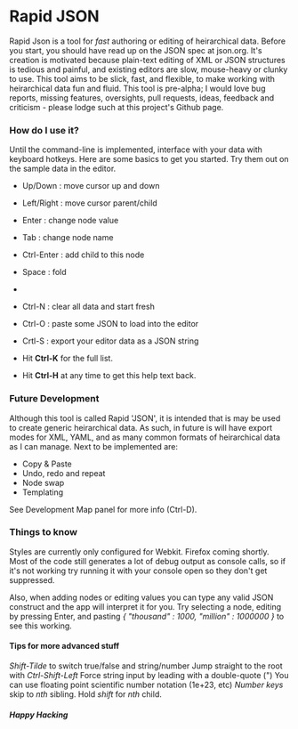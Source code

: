 # Rapid JSON

Rapid Json is a tool for _fast_ authoring or editing of heirarchical data. Before you start, you 
should have read up on the JSON spec at json.org. It's creation is motivated because plain-text 
editing of XML or JSON structures is tedious and painful, and existing editors are slow, mouse-heavy 
or clunky to use. This tool aims to be slick, fast, and flexible, to make working with heirarchical 
data fun and fluid. This tool is pre-alpha; I would love bug reports, missing features, oversights,
pull requests, ideas, feedback and criticism - please lodge such at this project's Github page.



###	How do I use it?

Until the command-line is implemented, interface with your data with keyboard hotkeys. 
Here are some basics to get you started. Try them out on the sample data in the editor.  

* Up/Down    : move cursor up and down
* Left/Right : move cursor parent/child
* Enter	   	 : change node value
* Tab		 : change node name
* Ctrl-Enter : add child to this node
* Space      : fold
* 
* Ctrl-N     : clear all data and start fresh
* Ctrl-O     : paste some JSON to load into the editor
* Crtl-S     : export your editor data as a JSON string

* Hit <strong>Ctrl-K</strong> for the full list.<br />
* Hit <strong>Ctrl-H</strong> at any time to get this help text back.


### Future Development

Although this tool is called Rapid 'JSON', it is intended that is may be used to create generic heirarchical data. As such, in future is will have export modes for XML, YAML, and as many common formats of heirarchical data as I can manage.
Next to be implemented are:

* Copy &amp; Paste
* Undo, redo and repeat
* Node swap
* Templating
	
See Development Map panel for more info (Ctrl-D).

### Things to know

Styles are currently only configured for Webkit. Firefox coming shortly. 
Most of the code still generates a lot of debug output as console calls, 
so if it's not working try running it with your console open so they don't
get suppressed.
					
Also, when adding nodes or editing values you can type any valid JSON construct 
and the app will interpret it for you. Try selecting a node, editing by pressing 
Enter, and pasting _*{ "thousand" : 1000, "million" : 1000000 }*_ to see this working.


#### Tips for more advanced stuff

*Shift-Tilde* to switch true/false and string/number
Jump straight to the root with *Ctrl-Shift-Left*
Force string input by leading with a double-quote (")
You can use floating point scientific number notation (1e+23, etc)
*Number keys* skip to _nth_ sibling. Hold *shift* for _nth_ child.
					
						
##### Happy Hacking
